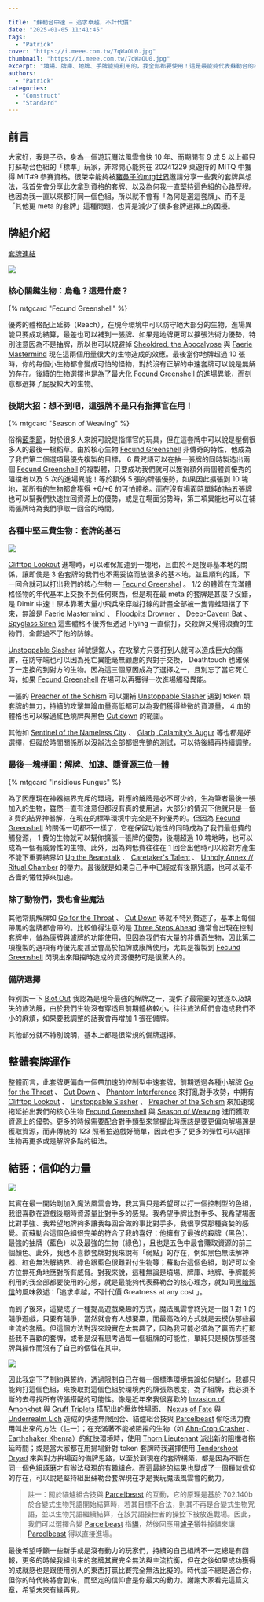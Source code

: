 ```yaml
---

title: "蘇勒台中速 — 追求卓越，不計代價"
date: "2025-01-05 11:41:45"
tags:
  - "Patrick"
cover: "https://i.meee.com.tw/7qWaOU0.jpg"
thumbnail: "https://i.meee.com.tw/7qWaOU0.jpg"
excerpt: "墳場、牌庫、地牌、手牌能夠利用的，我全部都要使用！這是最能夠代表蘇勒台的核心理念，就如同黑暗親信的風味敘述 – 追求卓越，不計代價 Greatness at any cost"
authors:
  - "Patrick"
categories:
  - "Construct"
  - "Standard"
---
```


## 前言
大家好，我是子丞，身為一個遊玩魔法風雲會快 10 年、而期間有 9 成 5 以上都只打蘇勒台色組的「標準」玩家，非常開心能夠在 20241229 桌遊侍的 MITQ 中獲得 MIT#9 參賽資格。很榮幸能夠被[豬鼻子的mtg世界](https://www.facebook.com/Pignosemtgworld)邀請分享一些我的套牌與想法，我首先會分享此次拿到資格的套牌、以及為何我一直堅持這色組的心路歷程。也因為我一直以來都打同一個色組，所以就不會有「為何是選這套牌」、而不是「其他更 meta 的套牌」這種問題，也算是減少了很多套牌選擇上的困擾。

## 牌組介紹

[套牌連結](https://www.mtggoldfish.com/deck/6837210#paper)

![](https://i.meee.com.tw/aXMARAx.jpg)

### 核心關鍵生物：烏龜？這是什麼？

{% mtgcard "Fecund Greenshell" %}
 
優秀的體格配上延勢（Reach），在現今環境中可以防守絕大部分的生物，進場異能只要成功結算，最差也可以補到一張牌、如果是地牌更可以擴張法術力優勢，特別注意因為不是抽牌，所以也可以規避掉 [Sheoldred, the Apocalypse](https://scryfall.com/card/dmu/107/sheoldred-the-apocalypse) 與 [Faerie Mastermind](https://scryfall.com/card/mom/58/faerie-mastermind) 現在這兩個用量很大的生物造成的效應。最後當你地牌超過 10 張時，你的每個小生物都會變成可怕的怪物，對於沒有正解的中速套牌可以說是無解的存在。後續的生物選擇也是為了最大化 [Fecund Greenshell](https://scryfall.com/card/blb/171/fecund-greenshell) 的進場異能，而刻意都選擇了屁股較大的生物。

### 後期大招：想不到吧，這張牌不是只有指揮官在用！

{% mtgcard "Season of Weaving" %}
 
俗稱[藍季節](https://scryfall.com/card/blb/68/season-of-weaving)，對於很多人來說可說是指揮官的玩具，但在這套牌中可以說是壓倒很多人的最後一根稻草。由於核心生物 [Fecund Greenshell](https://scryfall.com/card/blb/171/fecund-greenshell) 非傳奇的特性，他成為了我們第二個選項最優先複製的目標， 6 費咒語可以在抽一張牌的同時製造出兩個 [Fecund Greenshell](https://scryfall.com/card/blb/171/fecund-greenshell) 的複製體，只要成功我們就可以獲得額外兩個體質優秀的阻擋者以及 5 次的進場異能！等於額外 5 張的牌張優勢，如果因此擴張到 10 塊地，那所有的生物都會獲得 +6/+6 的可怕體格。而在沒有場面時單純的抽五張牌也可以幫我們快速拉回資源上的優勢，或是在場面劣勢時，第三項異能也可以在補兩張牌時為我們爭取一回合的時間。

### 各種中堅三費生物：套牌的基石

![](https://i.meee.com.tw/TseDAsZ.jpg)

[Clifftop Lookout](https://scryfall.com/card/blb/168/clifftop-lookout) 進場時，可以確保加速到一塊地，且由於不是搜尋基本地的關係，讓即使是 3 色套牌的我們也不需妥協而放很多的基本地，並且順利的話，下一回合就可以打出我們的核心生物 — [Fecund Greenshel](https://scryfall.com/card/blb/171/fecund-greenshell) 。 1/2 的體質在充滿體格怪物的年代基本上交換不到任何東西，但是現在最 meta 的套牌是甚麼？沒錯，是 Dimir 中速！原本靠著大量小飛兵來穿越打線的計畫全部被一隻青蛙阻擋了下來，無論是 [Faerie Mastermind](https://scryfall.com/card/mom/58/faerie-mastermind) 、 [Floodpits Drowner](https://scryfall.com/card/dsk/59/floodpits-drowner) 、 [Deep-Cavern Bat](https://scryfall.com/card/lci/102/deep-cavern-bat) 、 [Spyglass Siren](https://scryfall.com/card/lci/78/spyglass-siren) 這些體格不優秀但透過 Flying 一直偷打，交殺牌又覺得浪費的生物們，全部過不了他的防線。

[Unstoppable Slasher](https://scryfall.com/card/dsk/312/unstoppable-slasher) 綽號鏈鋸人，在攻擊方只要打到人就可以造成巨大的傷害，在防守端也可以因為死亡異能毫無顧慮的與對手交換， Deathtouch 也確保了一定換的到對方的生物。因為這三個原因成為了選擇之一，且別忘了當它死亡時，如果 [Fecund Greenshell](https://scryfall.com/card/blb/171/fecund-greenshell) 在場可以再獲得一次進場觸發異能。

一張的 [Preacher of the Schism](https://scryfall.com/card/lci/113/preacher-of-the-schism) 可以彌補 [Unstoppable Slasher](https://scryfall.com/card/dsk/312/unstoppable-slasher) 遇到 token 類套牌的無力，持續的攻擊無論血量高低都可以為我們獲得些微的資源量， 4 血的體格也可以躲過紅色燒牌與黑色 [Cut down](https://scryfall.com/card/dmu/89/cut-down) 的範圍。

其他如 [Sentinel of the Nameless City](https://scryfall.com/card/lci/211/sentinel-of-the-nameless-city) 、 [Glarb, Calamity's Augur](https://scryfall.com/card/blb/215/glarb-calamitys-augur) 等也都是好選擇，但礙於時間關係所以沒辦法全部都很完整的測試，可以待後續再持續調整。

### 最後一塊拼圖：解牌、加速、賺資源三位一體

{% mtgcard "Insidious Fungus" %}
 
為了因應現在神器結界充斥的環境，對應的解牌是必不可少的，生為筆者最後一張加入的生物，雖然一直有注意但都沒有真的使用過，大部分的情況下他就只是一個 3 費的結界神器解，在現在的標準環境中完全是不夠優秀的。但因為 [Fecund Greenshell](https://scryfall.com/card/blb/171/fecund-greenshell) 的關係一切都不一樣了，它在保留功能性的同時成為了我們最低費的觸發源， 1 費的生物就可以幫你擴張一張牌的優勢，後期超過 10 塊地時，也可以成為一個有威脅性的生物。此外，因為夠低費往往在 1 回合出他時可以給對方產生不能下重要結界如 [Up the Beanstalk](https://scryfall.com/card/woe/195/up-the-beanstalk) 、 [Caretaker's Talent](https://scryfall.com/card/blb/6/caretakers-talent) 、 [Unholy Annex // Ritual Chamber](https://scryfall.com/card/dsk/118/unholy-annex-ritual-chamber) 的壓力。最後就是如果自己手中已經或有後期咒語，也可以毫不吝嗇的犧牲掉來加速。

### 除了動物們，我也會些魔法
其他常規解牌如 [Go for the Throat](https://scryfall.com/card/moc/250/go-for-the-throat) 、 [Cut Down](https://scryfall.com/card/dmu/89/cut-down) 等就不特別贅述了，基本上每個帶黑的套牌都會帶的。比較值得注意的是 [Three Steps Ahead](https://scryfall.com/card/otj/75/three-steps-ahead) 通常會出現在控制套牌中，做為康牌與濾牌的功能使用，但因為我們有大量的非傳奇生物，因此第二項複製的選項有時優先度甚至會高於抽牌或康牌使用，尤其是複製到 [Fecund Greenshell](https://scryfall.com/card/blb/171/fecund-greenshell) 閃現出來阻擋時造成的資源優勢可是很驚人的。

### 備牌選擇
特別說一下 [Blot Out](https://scryfall.com/card/mat/12/blot-out) 我認為是現今最強的解牌之一，提供了最需要的放逐以及缺失的旅法解，由於我們生物沒有穿透且前期體格較小，往往旅法師們會造成我們不小的麻煩，如果要我調整的話我會再增加 1 張在備牌。

其他部分就不特別說明，基本上都是很常規的備牌選擇。

## 整體套牌運作
整體而言，此套牌更偏向一個帶加速的控制型中速套牌，前期透過各種小解牌 [Go for the Throat](https://scryfall.com/card/moc/250/go-for-the-throat) 、 [Cut Down](https://scryfall.com/card/dmu/89/cut-down) 、 [Phantom Interference](https://scryfall.com/card/otj/61/phantom-interference) 來打亂對手攻勢，中期有 [Clifftop Lookout](https://scryfall.com/card/blb/168/clifftop-lookout) 、 [Unstoppable Slasher](https://scryfall.com/card/dsk/312/unstoppable-slasher) 、 [Preacher of the Schism](https://scryfall.com/card/lci/113/preacher-of-the-schism) 來加速或拖延拍出我們的核心生物 [Fecund Greenshell](https://scryfall.com/card/blb/171/fecund-greenshell) 與 [Season of Weaving](https://scryfall.com/card/blb/68/season-of-weaving) 
進而獲取資源上的優勢。更多的時候需要配合對手類型來掌握此時應該是要更偏向解場還是獲取資源，而非傳統的 123 照著拍遊戲好簡單，因此也多了更多的彈性可以選擇生物再更多或是解牌多點的組法。

## 結語：信仰的力量

![](https://i.meee.com.tw/Z1oUdp6.jpg)

其實在最一開始剛加入魔法風雲會時，我其實只是希望可以打一個控制型的色組，我很喜歡在遊戲後期時資源量比對手多的感覺。我希望手牌比對手多、我希望場面比對手強、我希望地牌夠多讓我每回合做的事比對手多，我很享受那種貪婪的感覺。而蘇勒台這個色組很完美的符合了我的喜好：他擁有了最強的殺牌（黑色）、最強的抽牌（藍色）以及最強的生物（綠色），且也是五色中最會賺取資源的前三個顏色。此外，我也不喜歡套牌對我來說有「弱點」的存在，例如黑色無法解神器、紅色無法解結界、綠色跟藍色很難對付生物等；蘇勒台這個色組，剛好可以全方位無死角地應對所有威脅。對我來說，這種無論是墳場、牌庫、地牌、手牌能夠利用的我全部都要使用的心態，就是最能夠代表蘇勒台的核心理念，就如同[黑暗親信](https://scryfall.com/card/mma/75/dark-confidant)的風味敘述：「追求卓越，不計代價 Greatness at any cost 」。

而到了後來，這變成了一種提高遊戲樂趣的方式，魔法風雲會終究是一個 1 對 1 的競爭遊戲，只要有競爭，當然就會有人想要贏，而最高效的方式就是去模仿那些最主流的套牌。但這個方法對我來說實在太無趣了，因為我可能必須為了贏而去打那些我不喜歡的套牌，或者是沒有思考過每一個組牌的可能性，單純只是模仿那些套牌與操作而沒有了自己的個性在其中。

![](https://i.meee.com.tw/R8BQD2P.webp)

因此我定下了制約與誓約，透過限制自己在每一個標準環境無論如何變化，我都只能夠打這個色組，來換取對這個色組於環境內的牌張熟悉度，為了組牌，我必須不斷的去尋找所有牌張搭配的可能性。像是近年來我很喜歡的 [Invasion of Amonkhet](https://scryfall.com/card/mom/231/invasion-of-amonkhet-lazotep-convert) 與 [Gruff Triplets](https://scryfall.com/card/woe/172/gruff-triplets) 搭配出的爆炸性場面、 [Nexus of Fate](https://scryfall.com/card/m19/306/nexus-of-fate) 與 [Underrealm Lich](https://scryfall.com/card/clu/215/underrealm-lich) 造成的快速無限回合、貓爐組合技與 [Parcelbeast](https://scryfall.com/card/iko/199/parcelbeast) 偷吃法力費用叫出來的方法（註一）；在充滿著不能被阻擋的生物（如 [Ahn-Crop Crasher](https://scryfall.com/card/akh/117/ahn-crop-crasher) 、 [Earthshaker Khenra](https://scryfall.com/card/hou/90/earthshaker-khenra)）的紅快環境時，使用 [Thorn Lieutenant](https://scryfall.com/card/m19/203/thorn-lieutenant) 派出新的阻擋者拖延時間；或是當大家都在用掃場針對 token 套牌時我選擇使用 [Tendershoot Dryad](https://scryfall.com/card/rix/147/tendershoot-dryad) 來與對方拚場面的備牌思路，以至於到現在的套牌構築，都是因為不斷在同一個色組琢磨才有辦法發現的有趣組合。而這最終的結果也變成了一個類似信仰的存在，可以說是堅持組出蘇勒台套牌現在才是我玩魔法風雲會的動力。

> 註一：關於貓爐組合技與 [Parcelbeast](https://scryfall.com/card/iko/199/parcelbeast) 的互動，它的原理是基於 702.140b 於合變式生物咒語開始結算時，若其目標不合法，則其不再是合變式生物咒語，並以生物咒語繼續結算，在該咒語操控者的操控下被放進戰場。因此，我們可以選擇合變 [Parcelbeast](https://scryfall.com/card/iko/199/parcelbeast) 指[貓](https://scryfall.com/card/eld/81/cauldron-familiar)，然後回應用[爐子](https://scryfall.com/card/eld/237/witchs-oven)犧牲掉貓來讓 [Parcelbeast](https://scryfall.com/card/iko/199/parcelbeast) 得以直接進場。

最後希望呼籲一些新手或是沒有動力的玩家們，持續的自己組牌不一定總是有回報，更多的時候我組出來的套牌其實完全無法與主流抗衡，但在之後如果成功獲得的成就感也是跟使用別人的東西打贏比賽完全無法比擬的。時代並不總是適合你，但你的時代終將會到來，而堅定的信仰會是你最大的動力。謝謝大家看完這篇文章，希望未來有緣再見。
